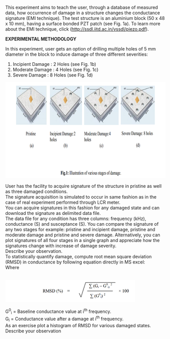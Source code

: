 
This experiment aims to teach the user, through a database of measured data, how occurrence of damage in a structure changes the conductance signature (EMI technique).
The test structure is an aluminium block (50 x 48 x 10 mm), having a surface bonded PZT patch (see Fig. 1a). To learn more about the EMI technique, click (<a href="http://ssdl.iitd.ac.in/vssdl/piezo.pdf" target="_blank">http://ssdl.iitd.ac.in/vssdl/piezo.pdf</a>).

**EXPERIMENTAL METHODOLOGY**

In this experiment, user gets an option of drilling multiple holes of 5 mm diameter in the block to induce damage of three different severities:
1. Incipient Damage : 2 Holes (see Fig. 1b)
2. Moderate Damage : 4 Holes (see Fig. 1c)
3. Severe Damage : 8 Holes (see Fig. 1d)
 
<img src="images/th1.png" height="300px" />

User has the facility to acquire signature of the structure in pristine as well as three damaged conditions.<br>
The signature acquisition is simulated to occur in same fashion as in the case of real experiment performed through LCR meter.<br>
You can acquire signatures in this fashion for any damaged state and can download the signature as delimited data file.<br>
The data file for any condition has three columns: frequency (kHz), conductance (S) and susceptance (S).
You can compare the signature of any two stages for example: pristine and incipient damage, pristine and moderate damage and pristine and severe damage. Alternatively, you can plot signatures of all four stages in a single graph and appreciate how the signatures change with increase of damage severity.<br>
Describe your observation.<br>
To statistically quantify damage, compute root mean square deviation (RMSD) in conductance by following equation directly in MS excel:<br>
Where<br><br>

<img src="images/th2.png" height="70px"/>

G<sup>0</sup><sub>i</sub> = Baseline conductance value at i<sup>th</sup> frequency.<br>
G<sub>i</sub> = Conductance value after a damage at i<sup>th</sup> frequency.<br>
As an exercise plot a histogram of RMSD for various damaged states. Describe your observation<br>

